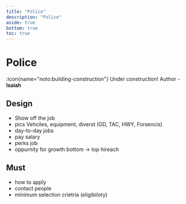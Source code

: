 ```yaml
---
title: "Police"
description: "Police"
aside: true
bottom: true
toc: true
---
```


# Police

:icon{name="noto:building-construction"} Under construction! Author - **Isaiah**

## Design

- Show off the job
- pics Vehciles,  equipment, diverst (GD, TAC, HWY, Forsencis)
- day-to-day jobs
- pay salary
- perks job
- oppurnity for growth bottom -> top hireach

## Must
- how to apply
- contact people
- minimum selection crietria (eligibiloty)
